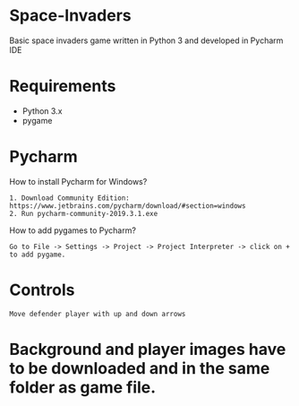 # Space-Invaders

Basic space invaders game written in Python 3 and developed in Pycharm IDE

# Requirements

  - Python 3.x
  - pygame
# Pycharm
  How to install Pycharm  for Windows? 
	
	
    1. Download Community Edition: https://www.jetbrains.com/pycharm/download/#section=windows
    2. Run pycharm-community-2019.3.1.exe
		
  How to add pygames to Pycharm?
	
	
	Go to File -> Settings -> Project -> Project Interpreter -> click on + to add pygame.
	
 # Controls
    Move defender player with up and down arrows

  # Background and player images have to be downloaded and in the same folder as game file.

  
